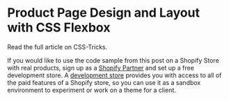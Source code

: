# Product Page Design and Layout with CSS Flexbox

Read the full article on CSS-Tricks.

If you would like to use the code sample from this post on a Shopify Store with real products, sign up as a <a href="https://www.shopify.ca/partners">Shopify Partner</a> and set up a free development store. A <a href="https://docs.shopify.com/partners/learning-center/getting-started/creating-first-dev-shop">development store</a> provides you with access to all of the paid features of a Shopify store, so you can use it as a sandbox environment to experiment or work on a theme for a client.
